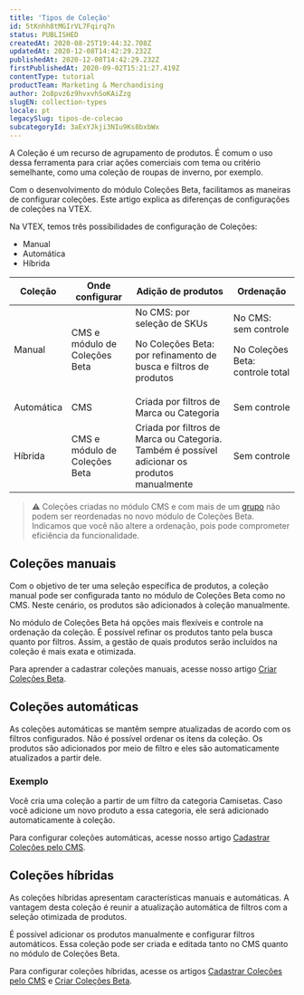 ```yaml
---
title: 'Tipos de Coleção'
id: 5tKnhh8tMGIrVL7Fqirq7n
status: PUBLISHED
createdAt: 2020-08-25T19:44:32.708Z
updatedAt: 2020-12-08T14:42:29.232Z
publishedAt: 2020-12-08T14:42:29.232Z
firstPublishedAt: 2020-09-02T15:21:27.419Z
contentType: tutorial
productTeam: Marketing & Merchandising
author: 2o8pvz6z9hvxvhSoKAiZzg
slugEN: collection-types
locale: pt
legacySlug: tipos-de-colecao
subcategoryId: 3aExYJkji3NIu9Ks8bxbWx
---
```


A Coleção é um recurso de agrupamento de produtos. É comum o uso dessa ferramenta para criar ações comerciais com tema ou critério semelhante, como uma coleção de roupas de inverno, por exemplo.

Com o desenvolvimento do módulo Coleções Beta, facilitamos as maneiras de configurar coleções. Este artigo explica as diferenças de configurações de coleções na VTEX.

Na VTEX, temos três possibilidades de configuração de Coleções:

- Manual
- Automática
- Híbrida

| Coleção  | Onde configurar   | Adição de produtos  | Ordenação    |
| ---------- | -----------------------------|------------------------------------------------------------------------------------------------ | ------------------------------------------------------------ |
| Manual   | CMS e módulo de Coleções Beta | No CMS: por seleção de SKUs <p>No Coleções Beta: por refinamento de busca e filtros de produtos | No CMS: sem controle<p>No Coleções Beta: controle total |
| Automática | CMS | Criada por filtros de Marca ou Categoria | Sem controle |
| Híbrida    | CMS e módulo de Coleções Beta | Criada por filtros de Marca ou Categoria. Também é possível adicionar os produtos manualmente| Sem controle        |

>⚠️ Coleções criadas no módulo CMS e com mais de um <a href = "https://help.vtex.com/pt/tutorial/cadastro-de-colecoes-cms--2YBy6P6X0NFRpkD2ZBxF6L#">grupo</a> não podem ser reordenadas no novo módulo de Coleções Beta. Indicamos que você não altere a ordenação, pois pode comprometer eficiência da funcionalidade.

## Coleções manuais

Com o objetivo de ter uma seleção específica de produtos, a coleção manual pode ser configurada tanto no módulo de Coleções Beta como no CMS. Neste cenário, os produtos são adicionados à coleção manualmente.

No módulo de Coleções Beta há opções mais flexíveis e controle na ordenação da coleção. É possível refinar os produtos tanto pela busca quanto por filtros. Assim, a gestão de quais produtos serão incluídos na coleção é mais exata e otimizada.

Para aprender a cadastrar coleções manuais, acesse nosso artigo [Criar Coleções Beta](https://help.vtex.com/tutorial/cadastrar-colecoes-beta--yJBHqNMViOAnnnq4fyOye).

## Coleções automáticas 

As coleções automáticas se mantêm sempre atualizadas de acordo com os filtros configurados. Não é possível ordenar os itens da coleção. Os produtos são adicionados por meio de filtro e eles são automaticamente atualizados a partir dele.

### Exemplo

Você cria uma coleção a partir de um filtro da categoria Camisetas. Caso você adicione um novo produto a essa categoria, ele será adicionado automaticamente à coleção.

Para configurar coleções automáticas, acesse nosso artigo [Cadastrar Coleções pelo CMS](https://help.vtex.com/pt/tutorial/cadastro-de-colecoes-cms--2YBy6P6X0NFRpkD2ZBxF6L#).

## Coleções híbridas

As coleções híbridas apresentam características manuais e automáticas. A vantagem desta coleção é reunir a atualização automática de filtros com a seleção otimizada de produtos.

É possível adicionar os produtos manualmente e configurar filtros automáticos. Essa coleção pode ser criada e editada tanto no CMS quanto no módulo de Coleções Beta.

Para configurar coleções híbridas, acesse os artigos [Cadastrar Coleções pelo CMS](https://help.vtex.com/pt/tutorial/cadastro-de-colecoes-cms--2YBy6P6X0NFRpkD2ZBxF6L#) e [Criar Coleções Beta](https://help.vtex.com/tutorial/cadastrar-colecoes-beta--yJBHqNMViOAnnnq4fyOye).

